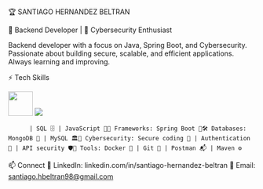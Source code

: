 🏆 SANTIAGO HERNANDEZ BELTRAN

🚀 Backend Developer | 🔐 Cybersecurity Enthusiast

Backend developer with a focus on Java, Spring Boot, and Cybersecurity. Passionate about building secure, scalable, and efficient applications. Always learning and improving.

⚡ Tech Skills

<img src="https://cdn.jsdelivr.net/gh/devicons/devicon/icons/java/java-original.svg" width="50" height="50"/>

<link rel="stylesheet" type='text/css' href="https://cdn.jsdelivr.net/gh/devicons/devicon@latest/devicon.min.css" width="50" height="50"/>

<img src="https://cdn.jsdelivr.net/gh/devicons/devicon@latest/icons/mongodb/mongodb-original.svg" />
                    
          | SQL 🗄️ | JavaScript 📜🚀 Frameworks: Spring Boot 🌱🛠️ Databases: MongoDB 🍃 | MySQL 🏛️🔐 Cybersecurity: Secure coding 🔏 | Authentication 🔑 | API security 🛡️🐳 Tools: Docker 🐳 | Git 🔗 | Postman 📬 | Maven ⚙️


📫 Connect
🔗 LinkedIn: linkedin.com/in/santiago-hernandez-beltran
📧 Email: santiago.hbeltran98@gmail.com

